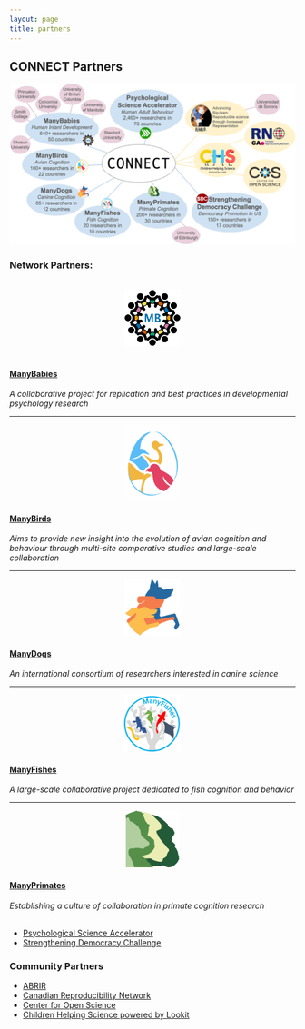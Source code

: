 ```yaml
---
layout: page
title: partners
---
```


## CONNECT Partners

<img src="/assets/img/connect-partners.png" />

### Network Partners: 

<section>
  <div class="container">
    <div class="row">
      <div class="col-sm-3" align="center">
        <br>
        <a href="https://manybabies.org/"><img src="/assets/img/manybabies-logo.png" alt="ManyBabies logo" height="100"></a>
      </div>
      <div class="col-sm-9">
        <br>
        <h4><a href="https://manybabies.org/">ManyBabies</a></h4>
        <i>A collaborative project for replication and best practices in developmental psychology research</i>
      </div>
    </div>
    <hr>
    <div class="row">
      <div class="col-sm-3 col-xs-6" align="center">
        <a href="http://themanybirds.com"><img src="/assets/img/manybirds-logo.png" alt="ManyBirds logo" width="100"></a>
      </div>
      <div class="col-sm-9">
        <h4><a href="http://themanybirds.com">ManyBirds</a></h4>
        <i>Aims to provide new insight into the evolution of avian cognition and behaviour through multi-site comparative studies and large-scale collaboration</i>
      </div>
    </div>
    <hr>
    <div class="row">
      <div class="col-sm-3 col-xs-6" align="center">
        <a href="https://manydogsproject.github.io"><img src="/assets/img/manydogs-logo.png" alt="ManyDogs logo" width="100"></a>
      </div>
      <div class="col-sm-9">
        <h4><a href="https://manydogsproject.github.io">ManyDogs</a></h4>
        <i>An international consortium of researchers interested in canine science</i>
      </div>
    </div>
    <hr>
    <div class="row">
      <div class="col-sm-3 col-xs-6" align="center">
        <a href="https://themanyfishes.github.io/"><img src="/assets/img/manyfishes-logo.png" alt="ManyFishes logo" width="100"></a>
      </div>
      <div class="col-sm-9">
        <h4><a href="https://themanyfishes.github.io/">ManyFishes</a></h4>
        <i>A large-scale collaborative project dedicated to fish cognition and behavior</i>
      </div>
    </div>
    <hr>
    <div class="row">
      <div class="col-sm-3 col-xs-6" align="center">
        <a href="https://manyprimates.github.io/"><img src="/assets/img/manyprimates-logo.png" alt="ManyPrimates logo" height="100"></a>
      </div>
      <div class="col-sm-9">
        <h4><a href="https://manyprimates.github.io/">ManyPrimates</a></h4>
        <i>Establishing a culture of collaboration in primate cognition research</i>
      </div>
    </div>
  </div>
</section>
<br>

* [Psychological Science Accelerator](https://psysciacc.org)
* [Strengthening Democracy Challenge](https://www.strengtheningdemocracychallenge.org)

### Community Partners

* [ABRIR](https://abrirpsy.org/)
* [Canadian Reproducibility Network](https://carn-recar.ca/)
* [Center for Open Science](https://www.cos.io/)
* [Children Helping Science powered by Lookit](https://lookit.mit.edu)